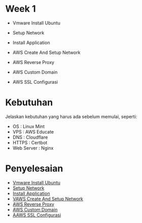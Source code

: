 # Week 1
- Vmware Install Ubuntu

- Setup Network

- Install Application

- AWS Create And Setup Network

- AWS Reverse Proxy

- AWS Custom Domain

- AWS SSL Configurasi

# Kebutuhan
Jelaskan kebutuhan yang harus ada sebelum memulai, seperti:
- OS         : Linux Mint
- VPS        : AWS Educate
- DNS        : Cloudflare
- HTTPS      : Certbot
- Web Server : Nginx

# Penyelesaian
- [Vmware Install Ubuntu](Vmware-Install-Ubuntu.md)
- [Setup Network](Setup-Network.md)
- [Install Application](Install-Application.md)
- [VAWS Create And Setup Network](AWS-Create-And-Setup-Network.md)
- [AWS Reverse Proxy](AWS-Reverse-Proxy.md)
- [AWS Custom Domain](AWS-Custom-Domain.md)
- [AAWS SSL Configurasi](AWS-SSL-Configurasi.md)
